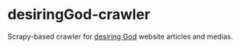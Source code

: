 # desiringGod-crawler
Scrapy-based crawler for [desiring God](www.desiringgod.org) website articles and medias. 
